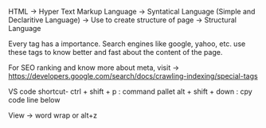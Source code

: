 HTML -> Hyper Text Markup Language
    -> Syntatical Language (Simple and Declaritive Language)
    -> Use to create structure of page
    -> Structural Language

Every tag has a importance. Search engines like google, yahoo, etc. use these tags to know better and fast about the content of the page.

For SEO ranking and know more about meta, visit -> https://developers.google.com/search/docs/crawling-indexing/special-tags

VS code shortcut- 
ctrl + shift + p  : command pallet
alt + shift + down : cpy code line below

View -> word wrap or alt+z
